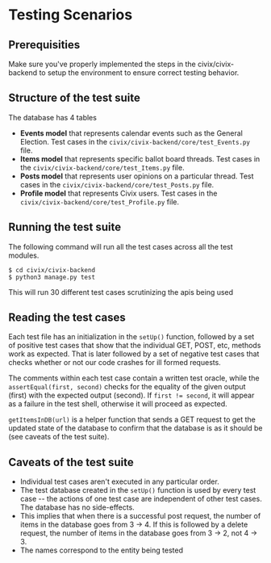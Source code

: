# Testing Scenarios

## Prerequisities

Make sure you've properly implemented the steps in the civix/civix-backend to setup the environment to ensure correct testing behavior. 

## Structure of the test suite

The database has 4 tables 
-  **Events model** that represents calendar events such as the General Election. Test cases in the `civix/civix-backend/core/test_Events.py` file.
-  **Items model** that represents specific ballot board threads. Test cases in the `civix/civix-backend/core/test_Items.py` file.
-  **Posts model** that represents user opinions on a particular thread. Test cases in the `civix/civix-backend/core/test_Posts.py` file.
-  **Profile model** that represents Civix users. Test cases in the `civix/civix-backend/core/test_Profile.py` file.

## Running the test suite

The following command will run all the test cases across all the test modules. </br>

``` 
$ cd civix/civix-backend
$ python3 manage.py test
```
This will run 30 different test cases scrutinizing the apis being used

## Reading the test cases

Each test file has an initialization in the `setUp()` function, followed by a set of positive test cases that show that the individual GET, POST, etc, methods work as expected. That is later followed by a set of negative test cases that checks whether or not our code crashes for ill formed requests. 

The comments within each test case contain a written test oracle, while the `assertEqual(first, second)` checks for the equality of the given output (first) with the expected output (second). If `first != second`, it will appear as a failure in the test shell, otherwise it will proceed as expected.

`getItemsInDB(url)` is a helper function that sends a GET request to get the updated state of the database to confirm that the database is as it should be (see caveats of the test suite).

## Caveats of the test suite

* Individual test cases aren't executed in any particular order. 
* The test database created in the `setUp()` function is used by every test case -- the actions of one test case are independent of other test cases. The database has no side-effects.
* This implies that when there is a successful post request, the number of items in the database goes from 3 -> 4. If this is followed by a delete request, the number of items in the database goes from 3 -> 2, not 4 -> 3. 
* The names correspond to the entity being tested
